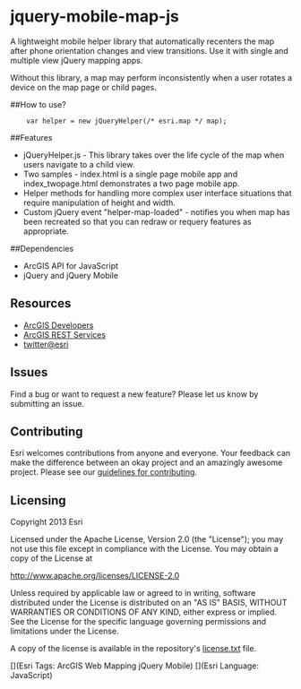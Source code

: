 jquery-mobile-map-js
=================

A lightweight mobile helper library that automatically recenters the map after phone orientation changes and view transitions. Use it with single and multiple view jQuery mapping apps.

Without this library, a map may perform inconsistently when a user rotates a device on the map page or child pages. 

##How to use?

		var helper = new jQueryHelper(/* esri.map */ map);
		
##Features

* jQueryHelper.js - This library takes over the life cycle of the map when users navigate to a child view. 
* Two samples - index.html is a single page mobile app and index_twopage.html demonstrates a two page mobile app.
* Helper methods for handling more complex user interface situations that require manipulation of height and width.
* Custom jQuery event "helper-map-loaded" - notifies you when map has been recreated so that you can redraw or requery features as appropriate.


##Dependencies
* ArcGIS API for JavaScript
* jQuery and jQuery Mobile

## Resources

* [ArcGIS Developers](http://developers.arcgis.com)
* [ArcGIS REST Services](http://resources.arcgis.com/en/help/arcgis-rest-api/)
* [twitter@esri](http://twitter.com/esri)

## Issues

Find a bug or want to request a new feature?  Please let us know by submitting an issue.

## Contributing

Esri welcomes contributions from anyone and everyone. Your feedback can make the difference between an okay project and an amazingly awesome project. Please see our [guidelines for contributing](https://github.com/esri/contributing).


## Licensing
Copyright 2013 Esri

Licensed under the Apache License, Version 2.0 (the "License");
you may not use this file except in compliance with the License.
You may obtain a copy of the License at

   http://www.apache.org/licenses/LICENSE-2.0

Unless required by applicable law or agreed to in writing, software
distributed under the License is distributed on an "AS IS" BASIS,
WITHOUT WARRANTIES OR CONDITIONS OF ANY KIND, either express or implied.
See the License for the specific language governing permissions and
limitations under the License.

A copy of the license is available in the repository's [license.txt]( license.txt) file.

[](Esri Tags: ArcGIS Web Mapping jQuery Mobile)
[](Esri Language: JavaScript)


